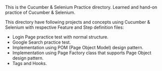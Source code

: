 This is the Cucumber & Selenium Practice directory. 
Learned and hand-on practice of Cucumber & Selenium.

This directory have following projects and concepts using Cucumber & Selenium with respective Feature and Step definition files:

- Login Page practice test with normal structure.
- Google Search practice test. 
- Implementation using POM (Page Object Model) design pattern.
- Implementation using Page Factory class that supports Page Object design pattern.
- Tags and Hooks.
